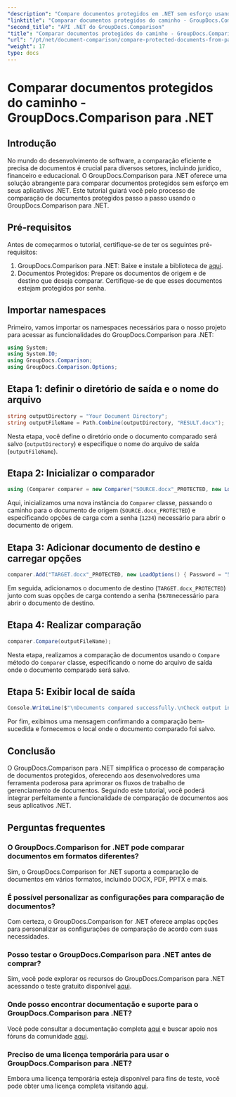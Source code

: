 ```yaml
---
"description": "Compare documentos protegidos em .NET sem esforço usando o GroupDocs.Comparison para uma integração perfeita. Aprimore seu fluxo de trabalho de gerenciamento de documentos."
"linktitle": "Comparar documentos protegidos do caminho - GroupDocs.Comparison para .NET"
"second_title": "API .NET do GroupDocs.Comparison"
"title": "Comparar documentos protegidos do caminho - GroupDocs.Comparison para .NET"
"url": "/pt/net/document-comparison/compare-protected-documents-from-path/"
"weight": 17
type: docs
---
```

# Comparar documentos protegidos do caminho - GroupDocs.Comparison para .NET

## Introdução
No mundo do desenvolvimento de software, a comparação eficiente e precisa de documentos é crucial para diversos setores, incluindo jurídico, financeiro e educacional. O GroupDocs.Comparison para .NET oferece uma solução abrangente para comparar documentos protegidos sem esforço em seus aplicativos .NET. Este tutorial guiará você pelo processo de comparação de documentos protegidos passo a passo usando o GroupDocs.Comparison para .NET.
## Pré-requisitos
Antes de começarmos o tutorial, certifique-se de ter os seguintes pré-requisitos:
1. GroupDocs.Comparison para .NET: Baixe e instale a biblioteca de [aqui](https://releases.groupdocs.com/comparison/net/).
2. Documentos Protegidos: Prepare os documentos de origem e de destino que deseja comparar. Certifique-se de que esses documentos estejam protegidos por senha.

## Importar namespaces
Primeiro, vamos importar os namespaces necessários para o nosso projeto para acessar as funcionalidades do GroupDocs.Comparison para .NET:
```csharp
using System;
using System.IO;
using GroupDocs.Comparison;
using GroupDocs.Comparison.Options;
```

## Etapa 1: definir o diretório de saída e o nome do arquivo
```csharp
string outputDirectory = "Your Document Directory";
string outputFileName = Path.Combine(outputDirectory, "RESULT.docx");
```
Nesta etapa, você define o diretório onde o documento comparado será salvo (`outputDirectory`) e especifique o nome do arquivo de saída (`outputFileName`).
## Etapa 2: Inicializar o comparador
```csharp
using (Comparer comparer = new Comparer("SOURCE.docx"_PROTECTED, new LoadOptions(){ Password = "1234" }))
```
Aqui, inicializamos uma nova instância do `Comparer` classe, passando o caminho para o documento de origem (`SOURCE.docx_PROTECTED`) e especificando opções de carga com a senha (`1234`) necessário para abrir o documento de origem.
## Etapa 3: Adicionar documento de destino e carregar opções
```csharp
comparer.Add("TARGET.docx"_PROTECTED, new LoadOptions() { Password = "5678" });
```
Em seguida, adicionamos o documento de destino (`TARGET.docx_PROTECTED`) junto com suas opções de carga contendo a senha (`5678`necessário para abrir o documento de destino.
## Etapa 4: Realizar comparação
```csharp
comparer.Compare(outputFileName);
```
Nesta etapa, realizamos a comparação de documentos usando o `Compare` método do `Comparer` classe, especificando o nome do arquivo de saída onde o documento comparado será salvo.
## Etapa 5: Exibir local de saída
```csharp
Console.WriteLine($"\nDocuments compared successfully.\nCheck output in {Directory.GetCurrentDirectory()}.");
```
Por fim, exibimos uma mensagem confirmando a comparação bem-sucedida e fornecemos o local onde o documento comparado foi salvo.

## Conclusão
O GroupDocs.Comparison para .NET simplifica o processo de comparação de documentos protegidos, oferecendo aos desenvolvedores uma ferramenta poderosa para aprimorar os fluxos de trabalho de gerenciamento de documentos. Seguindo este tutorial, você poderá integrar perfeitamente a funcionalidade de comparação de documentos aos seus aplicativos .NET.
## Perguntas frequentes
### O GroupDocs.Comparison for .NET pode comparar documentos em formatos diferentes?
Sim, o GroupDocs.Comparison for .NET suporta a comparação de documentos em vários formatos, incluindo DOCX, PDF, PPTX e mais.
### É possível personalizar as configurações para comparação de documentos?
Com certeza, o GroupDocs.Comparison for .NET oferece amplas opções para personalizar as configurações de comparação de acordo com suas necessidades.
### Posso testar o GroupDocs.Comparison para .NET antes de comprar?
Sim, você pode explorar os recursos do GroupDocs.Comparison para .NET acessando o teste gratuito disponível [aqui](https://releases.groupdocs.com/).
### Onde posso encontrar documentação e suporte para o GroupDocs.Comparison para .NET?
Você pode consultar a documentação completa [aqui](https://tutorials.groupdocs.com/comparison/net/) e buscar apoio nos fóruns da comunidade [aqui](https://forum.groupdocs.com/c/comparison/12).
### Preciso de uma licença temporária para usar o GroupDocs.Comparison para .NET?
Embora uma licença temporária esteja disponível para fins de teste, você pode obter uma licença completa visitando [aqui](https://purchase.groupdocs.com/buy).